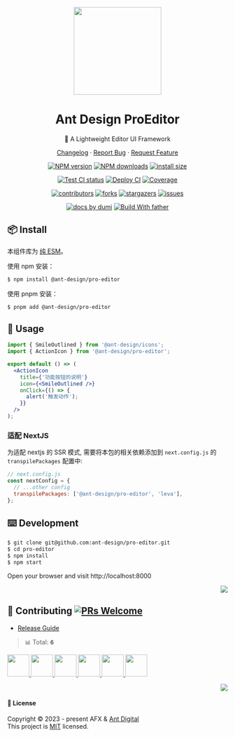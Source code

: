 <a name="readme-top"></a>

<p align="center">
  <a href="#">
    <img width="200" src="https://gw.alipayobjects.com/zos/antfincdn/upvrAjAPQX/Logo_Tech%252520UI.svg">
  </a>
</p>

<h1 align="center">Ant Design ProEditor</h1>

<div align="center">

🌟 A Lightweight Editor UI Framework

[Changelog](./CHANGELOG.md) · [Report Bug][issues-url] · [Request Feature][issues-url]

<!-- SHIELD GROUP -->

[![NPM version][npm-image]][npm-url] [![NPM downloads][download-image]][download-url] [![install size][npm-size]][npm-size-url]

[![Test CI status][test-ci]][test-ci-url] [![Deploy CI][release-ci]][release-ci-url] [![Coverage][coverage]][codecov-url]

[![contributors][contributors-shield]][contributors-url] [![forks][forks-shield]][forks-url] [![stargazers][stargazers-shield]][stargazers-url] [![issues][issues-shield]][issues-url]

[![ docs by dumi][dumi-url]](https://d.umijs.org/) [![Build With father][father-url]](https://github.com/umijs/father/)

<!-- gitpod url -->

[gitpod-badge]: https://img.shields.io/badge/Gitpod-ready--to--code-blue?logo=gitpod
[gitpod-url]: https://gitpod.io/#https://github.com/ant-design/@ant-design/pro-editor

<!-- umi url -->

[dumi-url]: https://img.shields.io/badge/docs%20by-dumi-blue
[father-url]: https://img.shields.io/badge/build%20with-father-028fe4.svg

<!-- npm url -->

[npm-image]: https://img.shields.io/npm/v/@ant-design/pro-editor.svg?style=flat-square&color=deepgreen&label=latest
[npm-url]: https://npmjs.org/package/@ant-design/pro-editor
[npm-size]: https://img.shields.io/bundlephobia/minzip/@ant-design/pro-editor?color=deepgreen&label=gizpped%20size&style=flat-square
[npm-size-url]: https://packagephobia.com/result?p=@ant-design/pro-editor

<!-- coverage -->

[coverage]: https://codecov.io/gh/ant-design/pro-editor/branch/main/graph/badge.svg
[codecov-url]: https://codecov.io/gh/ant-design/pro-editor/branch/main

<!-- Github CI -->

[test-ci]: https://github.com/ant-design/pro-editor/actions/workflows/test.yml/badge.svg
[test-ci-url]: https://github.com/ant-design/pro-editor/actions/workflows/test.yml
[release-ci]: https://github.com/ant-design/pro-editor/actions/workflows/release.yml/badge.svg
[release-ci-url]: https://github.com/ant-design/pro-editor/actions/workflows/release.yml/
[download-image]: https://img.shields.io/npm/dm/@ant-design/pro-editor.svg?style=flat-square
[download-url]: https://npmjs.org/package/@ant-design/pro-editor

<!-- contributors -->

[contributors-shield]: https://img.shields.io/github/contributors/ant-design/pro-editor.svg?style=flat
[contributors-url]: https://github.com/ant-design/pro-editor/graphs/contributors

<!-- forks -->

[forks-shield]: https://img.shields.io/github/forks/ant-design/pro-editor.svg?style=flat
[forks-url]: https://github.com/ant-design/pro-editor/network/members

<!-- stargazers -->

[stargazers-shield]: https://img.shields.io/github/stars/ant-design/pro-editor.svg?style=flat
[stargazers-url]: https://github.com/ant-design/pro-editor/stargazers

<!-- issues -->

[issues-shield]: https://img.shields.io/github/issues/ant-design/pro-editor.svg?style=flat
[issues-url]: https://github.com/ant-design/pro-editor/issues/new/choose

</div>

## 📦 Install

本组件库为 [纯 ESM](https://gist.github.com/sindresorhus/a39789f98801d908bbc7ff3ecc99d99c)。

使用 npm 安装：

```bash
$ npm install @ant-design/pro-editor
```

使用 pnpm 安装：

```bash
$ pnpm add @ant-design/pro-editor
```

## 🔨 Usage

```jsx
import { SmileOutlined } from '@ant-design/icons';
import { ActionIcon } from '@ant-design/pro-editor';

export default () => (
  <ActionIcon
    title={'功能按钮的说明'}
    icon={<SmileOutlined />}
    onClick={() => {
      alert('触发动作');
    }}
  />
);
```

### 适配 NextJS

为适配 nextjs 的 SSR 模式, 需要将本包的相关依赖添加到 `next.config.js` 的 `transpilePackages` 配置中:

```js
// next.config.js
const nextConfig = {
  // ...other config
  transpilePackages: ['@ant-design/pro-editor', 'leva'],
};
```

## ⌨️ Development

```bash
$ git clone git@github.com:ant-design/pro-editor.git
$ cd pro-editor
$ npm install
$ npm start
```

Open your browser and visit http://localhost:8000

<div align="right">

[![][back-to-top]](#readme-top)

</div>

## 🤝 Contributing [![PRs Welcome](https://img.shields.io/badge/PRs-welcome-brightgreen.svg?style=flat-square)](http://makeapullrequest.com)

- [Release Guide](https://github.com/ant-design/pro-editor/wiki/release)

<!-- CONTRIBUTION GROUP -->

> 📊 Total: <kbd>**6**</kbd>

<a href="https://github.com/arvinxx" title="arvinxx">
  <img src="https://avatars.githubusercontent.com/u/28616219?v=4" width="50" />
</a>
<a href="https://github.com/rdmclin2" title="rdmclin2">
  <img src="https://avatars.githubusercontent.com/u/4705237?v=4" width="50" />
</a>
<a href="https://github.com/actions-user" title="actions-user">
  <img src="https://avatars.githubusercontent.com/u/65916846?v=4" width="50" />
</a>
<a href="https://github.com/chenshuai2144" title="chenshuai2144">
  <img src="https://avatars.githubusercontent.com/u/8186664?v=4" width="50" />
</a>
<a href="https://github.com/meganjohnson96" title="meganjohnson96">
  <img src="https://avatars.githubusercontent.com/u/136729222?v=4" width="50" />
</a>
<a href="https://github.com/xlkang" title="xlkang">
  <img src="https://avatars.githubusercontent.com/u/36946503?v=4" width="50" />
</a>

<!-- CONTRIBUTION END -->

<div align="right">

[![][back-to-top]](#readme-top)

</div>

#### 📝 License

Copyright © 2023 - present AFX & [Ant Digital](antdigital.com) <br />
This project is [MIT](./LICENSE) licensed.

<!-- SHIELD LINK GROUP -->

[back-to-top]: https://img.shields.io/badge/-BACK_TO_TOP-151515?style=flat-square
